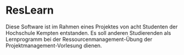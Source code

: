 # ResLearn

Diese Software ist im Rahmen eines Projektes von acht Studenten der Hochschule Kempten entstanden. 
Es soll anderen Studierenden als Lernprogramm bei der Ressourcenmanagement-Übung der Projektmanagement-Vorlesung dienen.
